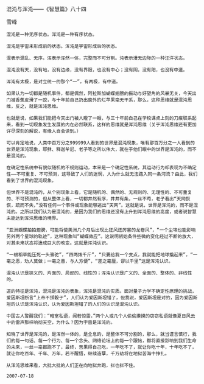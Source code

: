 混沌与浑沌——《智慧篇》八十四

雪峰


    混沌是一种无序状态。浑沌是一种有序状态。

    混沌是宇宙未形成前的状态。浑沌是宇宙形成后的状态。

    混表示混乱、无序。浑表示浑然一体，完整而不可分割。沌表示漫无边际的一种汪洋状态。

    混沌没有天，没有地，没有边缘，没有界限，也没有中心；没有阴，没有阳，也没有中道。

    浑沌有太极，是对立统一的那个“一”，有两极，有中道。

    如果认为一切都是随机事件，都是偶然，阿拉斯加蝴蝶翅膀的振动与好望角的风暴无关，今天出门被香蕉皮滑了一跤，与十年前自己扔出窗外的烂苹果毫无干系，那么，这种思维就是混沌思维，反之，就是浑沌思维。

    也就是说，如果我们能把今天出门被人瞪了一眼，与三十年前自己在学校课桌上刻的刀痕联系起来，看到一切现象发生发展的内在必然联系，这样的思维就是浑沌思维（关于浑沌思维还有更加详尽深刻的解说，有缘人自会读到。）

    可以肯定地说，人类中百万分之999999人看到的世界是混沌现象，唯有那百万分之一人看到的世界是浑沌现象，耶稣、释迦牟尼、老子等之所以伟大，就在于他们眼中的世界是浑沌的，而不是混沌的。

    在确定性系统中有貌似随机的不规则运动，本来是一个确定性系统，其运动行为却表现为不确定性——不可重复、不可预测，这导致了人们的迷惘，人为什么就无法踏入同一条河流？由此，我们看到了世界的混沌现象。

    但世界不是混沌的，从个别现象上看，它是随机的、偶然的、无规则的、无理性的、不可重复的、不可预测的，但从整体上看，一切都井然有序，井井有条，一丝不苟，老子看出“天网恢恢，疏而不失，”没有任何一个事件或现象能够逃出“天网”。这就是说，世界是浑沌的，而不是混沌的。之所以我们认为是混沌的，是因为我们的思维还没有上升到浑沌思维的高度，或者说智慧未能达到浑沌思维的境界。

    “亚洲蝴蝶拍拍翅膀，可能将使美洲几个月后出现比狂风还厉害的龙卷风”，“一个尘埃也能影响另外两个星球的轨迹”，这种现象叫“蝴蝶效应”。这说明初始条件些微的变化经过不断的放大，对其未来状态将造成巨大的改变。这就是浑沌认识。

    “一根稻草能压死一头骆驼”，“四两拨千斤”，“只要给我一个支点，我就能把地球撬起来”，“一毫之恶，劝人莫做；一毫之善，与人方便”，“差之毫厘，谬以千里”这是浑沌认识。

    混沌认识是狭义的、片面的、局部的、线性的；浑沌认识是广义的、全面的、整体的、非线性的。

    道的特征是浑沌，混沌是浑沌的表象，浑沌是混沌的实质。面对量子力学不确定性原理的挑战，爱因斯坦断言“上帝不掷骰子”，人们认为爱因斯坦错了，但我说，爱因斯坦是对的，因为爱因斯坦的认识是浑沌认识，认为爱因斯坦错了的人们的认识是混沌认识。

    中国古人警醒我们：“暗室私语，闻若惊雷。”两个人或几个人偷偷摸摸的窃窃私语就像夏日风云中的雷声那样响彻天空，为什么？因为宇宙是浑沌的。

    知晓了世界是浑沌的，是浑然一体的，是全息的，是整体不可分割的，那么，就当谨言慎行，我们的每一句话、每一个行为、每一个念头、网络论坛上的每一个跟帖，都将直接影响到我们生命的未来，一丝一毫都跑不了，最终，苦果得自己吃，一年吃不了，就让你吃十年，十年吃不了，就让你吃百年、千年、万年，若不醒悟，继续造孽，千万劫将在地狱苦海中挣扎。

    从浑沌思维来看，大批大批的人们正在向地狱奔跑，拦也拦不住。

    2007-07-18



